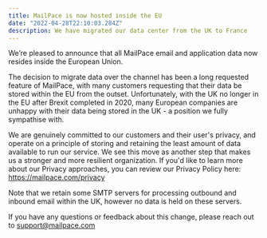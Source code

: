 ```yaml
---
title: MailPace is now hosted inside the EU
date: "2022-04-28T22:10:03.284Z"
description: We have migrated our data center from the UK to France
---
```


We’re pleased to announce that all MailPace email and application data now resides inside the European Union.

The decision to migrate data over the channel has been a long requested feature of MailPace, with many customers requesting that their data be stored within the EU from the outset. Unfortunately, with the UK no longer in the EU after Brexit completed in 2020, many European companies are unhappy with their data being stored in the UK - a position we fully sympathise with.

We are genuinely committed to our customers and their user's privacy, and operate on a principle of storing and retaining the least amount of data available to run our service. We see this move as another step that makes us a stronger and more resilient organization. If you'd like to learn more about our Privacy approaches, you can review our Privacy Policy here: https://mailpace.com/privacy

Note that we retain some SMTP servers for processing outbound and inbound email within the UK, however no data is held on these servers.

If you have any questions or feedback about this change, please reach out to support@mailpace.com